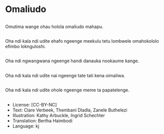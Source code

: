 # Omaliudo

##
Omutima wange ohau holola omaliudo mahapu.

##
Oha ndi kala ndi udite ehafo ngeenge meekulu tetu lombwele omahokololo efimbo loknguloshi.

##
Oha ndi ngwangwana ngeenge handi danauka nookaume kange.

##
Oha ndi kala ndi udite nai ngeenge tate tati kena oimaliwa.

##
Oha ndi kala ndi udite ohole ngeenge meme ta papatelenge.

##
* License: [CC-BY-NC]
* Text: Clare Verbeek, Thembani Dladla, Zanele Buthelezi
* Illustration: Kathy Arbuckle, Ingrid Schechter
* Translation: Bertha Haimbodi
* Language: kj

